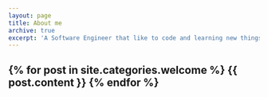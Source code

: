 ```yaml
---
layout: page
title: About me
archive: true
excerpt: 'A Software Engineer that like to code and learning new things'
---
```

{% for post in site.categories.welcome %}
  {{ post.content }}
{% endfor %}
---
